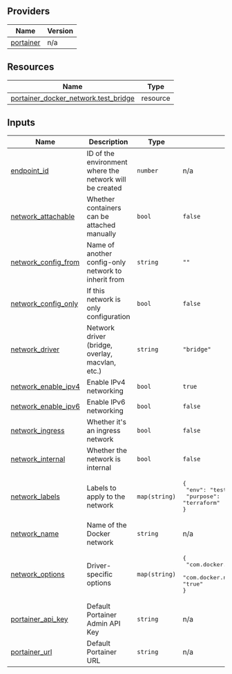 <!-- BEGIN_TF_DOCS -->


## Providers

| Name | Version |
|------|---------|
| <a name="provider_portainer"></a> [portainer](#provider\_portainer) | n/a |

## Resources

| Name | Type |
|------|------|
| [portainer_docker_network.test_bridge](https://registry.terraform.io/providers/grulicht/portainer/latest/docs/resources/docker_network) | resource |

## Inputs

| Name | Description | Type | Default | Required |
|------|-------------|------|---------|:--------:|
| <a name="input_endpoint_id"></a> [endpoint\_id](#input\_endpoint\_id) | ID of the environment where the network will be created | `number` | n/a | yes |
| <a name="input_network_attachable"></a> [network\_attachable](#input\_network\_attachable) | Whether containers can be attached manually | `bool` | `false` | no |
| <a name="input_network_config_from"></a> [network\_config\_from](#input\_network\_config\_from) | Name of another config-only network to inherit from | `string` | `""` | no |
| <a name="input_network_config_only"></a> [network\_config\_only](#input\_network\_config\_only) | If this network is only configuration | `bool` | `false` | no |
| <a name="input_network_driver"></a> [network\_driver](#input\_network\_driver) | Network driver (bridge, overlay, macvlan, etc.) | `string` | `"bridge"` | no |
| <a name="input_network_enable_ipv4"></a> [network\_enable\_ipv4](#input\_network\_enable\_ipv4) | Enable IPv4 networking | `bool` | `true` | no |
| <a name="input_network_enable_ipv6"></a> [network\_enable\_ipv6](#input\_network\_enable\_ipv6) | Enable IPv6 networking | `bool` | `false` | no |
| <a name="input_network_ingress"></a> [network\_ingress](#input\_network\_ingress) | Whether it's an ingress network | `bool` | `false` | no |
| <a name="input_network_internal"></a> [network\_internal](#input\_network\_internal) | Whether the network is internal | `bool` | `false` | no |
| <a name="input_network_labels"></a> [network\_labels](#input\_network\_labels) | Labels to apply to the network | `map(string)` | <pre>{<br/>  "env": "test",<br/>  "purpose": "terraform"<br/>}</pre> | no |
| <a name="input_network_name"></a> [network\_name](#input\_network\_name) | Name of the Docker network | `string` | n/a | yes |
| <a name="input_network_options"></a> [network\_options](#input\_network\_options) | Driver-specific options | `map(string)` | <pre>{<br/>  "com.docker.network.bridge.enable_icc": "true",<br/>  "com.docker.network.bridge.enable_ip_masquerade": "true"<br/>}</pre> | no |
| <a name="input_portainer_api_key"></a> [portainer\_api\_key](#input\_portainer\_api\_key) | Default Portainer Admin API Key | `string` | n/a | yes |
| <a name="input_portainer_url"></a> [portainer\_url](#input\_portainer\_url) | Default Portainer URL | `string` | n/a | yes |
<!-- END_TF_DOCS -->